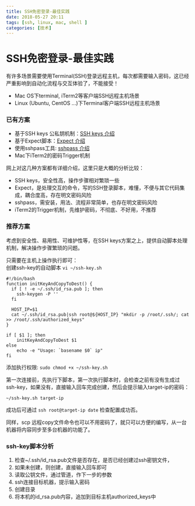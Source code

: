 ```yaml
---
title: SSH免密登录-最佳实践
date: 2018-05-27 20:11
tags: [ssh, linux, mac, shell ]
categories: [技术]
---
```


# SSH免密登录-最佳实践

有许多场景需要使用Terminal(SSH)登录远程主机，每次都需要输入密码，这已经严重影响到自动化流程与交互体验了，不能接受！  
* Mac OS下terminal, iTerm2等客户端SSH远程主机场景
* Linux (Ubuntu, CentOS ...)下Terminal客户端SSH远程主机场景

### 已有方案

* 基于SSH keys 公私钥机制：[SSH keys 介绍](https://wiki.archlinux.org/index.php/SSH_keys_(%E7%AE%80%E4%BD%93%E4%B8%AD%E6%96%87))
* 基于Expect脚本：[Expect 介绍](https://www.cnblogs.com/lzrabbit/p/4298794.html)
* 使用sshpass工具: [sshpass 介绍](https://blog.csdn.net/Alex_luodazhi/article/details/50177707)
* Mac下iTerm2的密码Trigger机制

<!--more-->

网上对这几种方案都有详细介绍，这里只是大概的分析比较：

* SSH keys，安全性高，操作步骤相对繁琐一些  
* Expect，是处理交互的命令，写的SSH登录脚本，难懂，不便与其它代码集成，耦合度高，存在明文密码风险  
* sshpass，需安装，用法、流程非常简单，也存在明文密码风险  
* iTerm2的Trigger机制，先维护密码，不彻底、不好用，不推荐

### 推荐方案
考虑到安全性、易用性、可维护性等，在SSH keys方案之上，提供自动脚本处理机制，解决操作步骤繁琐的问题。

只需要在主机上操作执行即可：  
创建ssh-key的自动脚本 `vi ~/ssh-key.sh`

    #!/bin/bash    
    function initKeyAndCopyToDest() {
      if [ ! -e ~/.ssh/id_rsa.pub ]; then
        ssh-keygen -P ''
      fi
    
      HOST_IP=$1
      cat ~/.ssh/id_rsa.pub|ssh root@${HOST_IP} "mkdir -p /root/.ssh/; cat >> /root/.ssh/authorized_keys"
    }
    
    if [ $1 ]; then
    	initKeyAndCopyToDest $1
    else
    	echo -e "Usage: `basename $0` ip"
    fi
    
添加执行权限: `sudo chmod +x ~/ssh-key.sh`   

第一次连接前，先执行下脚本，第一次执行脚本时，会检查之前有没有生成过ssh-key，如果没有，直接输入回车完成创建，然后会提示输入target-ip的密码：

    ~/ssh-key.sh target-ip
    
成功后可通过 `ssh root@target-ip date` 检查配置成功否。

同样，scp 远程copy文件命令也可以不用密码了，就只可以方便的编写，从一台机器将内容同步至多台机器的功能了。

### ssh-key脚本分析
1. 检查~/.ssh/id_rsa.pub文件是否存在，是否已经创建过ssh密钥文件，
2. 如果未创建，则创建，直接输入回车即可
3. 读取公钥文件，通过管道，作下一步的参数
4. ssh连接目标机器，提示输入密码
5. 创建目录
6. 将本机的id_rsa.pub内容，追加到目标主机authorized_keys中

